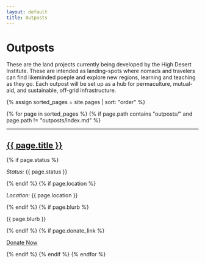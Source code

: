 ```yaml
---
layout: default
title: Outposts
---
```


# Outposts

These are the land projects currently being developed by the High Desert Institute. These are intended as landing-spots where nomads and travelers can find likeminded poeple and explore new regions, learning and teaching as they go. Each outpost will be set up as a hub for permaculture, mutual-aid, and sustainable, off-grid infrastructure. 


<div markdown="0">

{% assign sorted_pages = site.pages | sort: "order" %}

{% for page in sorted_pages %}
  {% if page.path contains "outposts/" and page.path != "outposts/index.md" %}
    <hr>
    <h2><a href="{{ page.url }}">{{ page.title }}</a></h2>
    {% if page.status %}<p><em>Status:</em> {{ page.status }}</p>{% endif %}
    {% if page.location %}<p><em>Location:</em> {{ page.location }}</p>{% endif %}
    {% if page.blurb %}<p>{{ page.blurb }}</p>{% endif %}
    {% if page.donate_link %}
      <p><a class="btn btn-primary" href="{{ page.donate_link }}">Donate Now</a></p>
    {% endif %}
  {% endif %}
{% endfor %}

</div>
